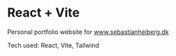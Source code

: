 # React + Vite

Personal portfolio website for www.sebastianheiberg.dk

Tech used: React, Vite, Tailwind